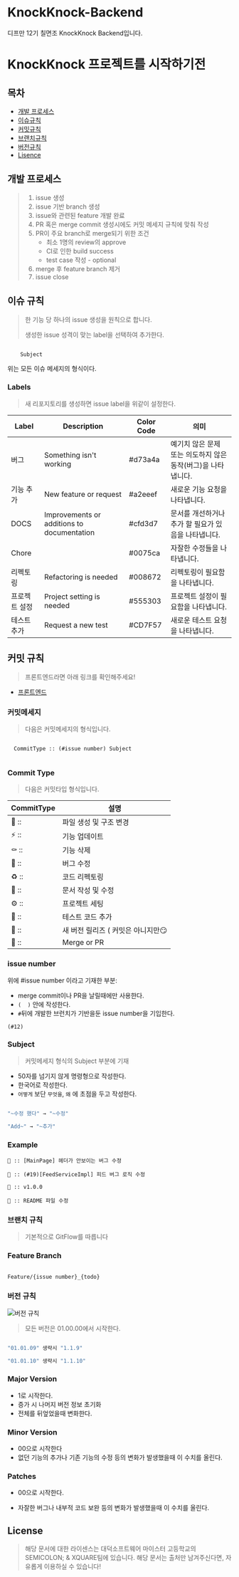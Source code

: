 # KnockKnock-Backend

디프만 12기 칠면조 KnockKnock Backend입니다.

# KnockKnock 프로젝트를 시작하기전

## 목차

* [개발 프로세스](https://github.com/TEAM-XQUARE/README.md#개발-프로세스)
* [이슈규칙](https://github.com/TEAM-XQUARE/README.md#이슈-규칙)
* [커밋규칙](https://github.com/TEAM-XQUARE/README.md#커밋-규칙)
* [브랜치규칙](https://github.com/TEAM-XQUARE/README.md#브랜치-규칙)
* [버전규칙](https://github.com/TEAM-XQUARE/README.md#버전-규칙)
* [Lisence](https://github.com/team-xquare/README.md/blob/main/README.md#license)



## 개발 프로세스

> 1. issue 생성
> 2. issue 기반 branch 생성
> 3. issue와 관련된 feature 개발 완료
> 4. PR 혹은 merge commit 생성시에도 커밋 메세지 규칙에 맞춰 작성
> 5. PR이 주요 branch로 merge되기 위한 조건
>    - 최소 1명의 review의 approve
>    - CI로 인한 build success
>    - test case 작성 - optional
> 6. merge 후 feature branch 제거
> 7. issue close



## 이슈 규칙

> 한 기능 당 하나의 issue 생성을 원칙으로 합니다.
>
> 생성한 issue 성격이 맞는 label을 선택하여 추가한다.

``` [Domain] Subject

	Subject

```

위는 모든 이슈 메세지의 형식이다.

### Labels

>  새 리포지토리를 생성하면 issue label을 위같이 설정한다.

| Label         | Description                                | Color Code | 의미                                                         |
| ------------- | ------------------------------------------ | ---------- | ------------------------------------------------------------ |
| 버그          | Something isn't working                    | #d73a4a    | 예기치 않은 문제 또는 의도하지 않은 동작(버그)을 나타냅니다. |
| 기능 추가     | New feature or request                     | #a2eeef    | 새로운 기능 요청을 나타냅니다.                               |
| DOCS          | Improvements or additions to documentation | #cfd3d7    | 문서를 개선하거나 추가 할 필요가 있음을 나타냅니다.          |
| Chore         |                                            | #0075ca    | 자잘한 수정들을 나타냅니다.                                  |
| 리펙토링      | Refactoring is needed                      | #008672    | 리펙토링이 필요함을 나타냅니다.                              |
| 프로젝트 설정 | Project setting is needed                  | #555303    | 프로젝트 설정이 필요함을 나타냅니다.                         |
| 테스트 추가   | Request a new test                         | #CD7F57    | 새로운 테스트 요청을 나타냅니다.                             |



## 커밋 규칙
> 프론트엔드라면 아래 링크를 확인해주세요!
* [프론트엔드](https://github.com/team-xquare/README.md/tree/main/frontend)

### 커밋메세지

> 다음은 커밋메세지의 형식입니다.
``` 

  CommitType :: (#issue number) Subject
  
```

### Commit Type

 > 다음은 커밋타입 형식입니다.

|CommitType|설명|
|------|----------------------|
|📑 ::|파일 생성 및 구조 변경|
|⚡️ ::|기능 업데이트|
|⚰️ ::|기능 삭제|
|🐛 ::|버그 수정|
|♻️ ::|코드 리펙토링|
|📝 ::|문서 작성 및 수정|
|⚙️ ::|프로젝트 세팅|
|🧪 ::|테스트 코드 추가|
|🚀 ::|새 버전 릴리즈 ( 커밋은 아니지만😏|
|🔀 ::|Merge or PR|



### issue number

위에 #issue number 이라고 기재한 부분:

- merge commit이나 PR을 날릴때에만 사용한다.
- `(  )` 안에 작성한다.
- `#`뒤에 개발한 브런치가 기반을둔 issue number을 기입한다.

```
(#12)
```

### Subject

> 커밋메세지 형식의 Subject 부분에 기재

* 50자를 넘기지 않게 명령형으로 작성한다.
* 한국어로 작성한다.
* ```어떻게``` 보단 ```무엇을```, ```왜``` 에 초점을 두고 작성한다.

```bash

"~수정 했다" → "~수정"

"Add~" → "~추가"

```

### Example

```
🐛 :: [MainPage] 헤더가 안보이는 버그 수정
```
```
🐛 :: (#19)[FeedServiceImpl] 피드 버그 로직 수정
```
```
🚀 :: v1.0.0
```
```
📝 :: README 파일 수정
```



### 브랜치 규칙

> 기본적으로 GitFlow를 따릅니다

### Feature Branch

```markdown

Feature/{issue number}_{todo}

```



### 버전 규칙

![버전 규칙](https://user-images.githubusercontent.com/67373938/119933978-0ac15300-bfc0-11eb-99cd-0198b1ee6f2d.png)

>  모든 버전은 01.00.00에서 시작한다.

```jsx

"01.01.09" 생략시 "1.1.9"

"01.01.10" 생략시 "1.1.10"

```

### Major Version

- 1로 시작한다.
- 증가 시 나머지 버전 정보 초기화
- 전체를 뒤엎었을때 변화한다.

### Minor Version

- 00으로 시작한다 
- 없던 기능의 추가나 기존 기능의 수정 등의 변화가 발생했을때 이 수치를 올린다.

### Patches

+ 00으로 시작한다.

- 자잘한 버그나 내부적 코드 보완 등의 변화가 발생했을때 이 수치를 올린다.


## License
> 해당 문서에 대한 라이센스는 대덕소프트웨어 마이스터 고등학교의 SEMICOLON; & XQUARE팀에 있습니다. 
> 해당 문서는 출처만 남겨주신다면, 자유롭게 이용하실 수 있습니다!
